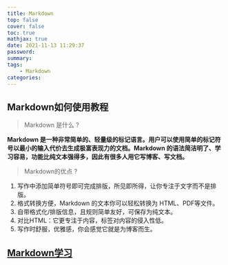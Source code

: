 ```yaml
---
title: Markdown
top: false
cover: false
toc: true
mathjax: true
date: 2021-11-13 11:29:37
password:
summary:
tags:
    - Markdown
categories:
---
```


## Markdown如何使用教程

>Markdown 是什么 ?

**Markdown 是一种非常简单的、轻量级的标记语言。用户可以使用简单的标记符号以最小的输入代价去生成极富表现力的文档。Markdown 的语法简洁明了、学习容易，功能比纯文本强得多，因此有很多人用它写博客、写文档。**

>Markdown的优点 ?

1. 写作中添加简单符号即可完成排版，所见即所得，让你专注于文字而不是排版。
2. 格式转换方便，Markdown 的文本你可以轻松转换为 HTML、PDF等文件。
3. 自带格式化/排版信息，且规则简单友好，可保存为纯文本。
4. 对比HTML：它更专注于内容，标签对内容的侵入性低。
5. 写作时舒服，优雅感，你会感觉它就是为博客而生。

## [Markdown学习](http://www.markdown.cn/)

